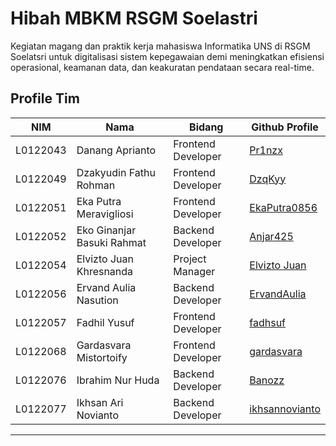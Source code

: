 # Hibah MBKM RSGM Soelastri
Kegiatan magang dan praktik kerja mahasiswa Informatika UNS di RSGM Soelatsri untuk digitalisasi sistem kepegawaian demi meningkatkan efisiensi operasional, keamanan data, dan keakuratan pendataan secara real-time.

## Profile Tim
| NIM | Nama | Bidang | Github Profile|
| -------- | ------- |------- |------- |
| L0122043 | Danang Aprianto | Frontend Developer | [Pr1nzx](https://github.com/Pr1nzx)
| L0122049 | Dzakyudin Fathu Rohman | Frontend Developer | [DzqKyy](https://github.com/DzqKyy)
| L0122051 | Eka Putra Meravigliosi | Frontend Developer | [EkaPutra0856](https://github.com/EkaPutra0856)
| L0122052 | Eko Ginanjar Basuki Rahmat | Backend Developer | [Anjar425](https://github.com/Anjar425)
| L0122054 | Elvizto Juan Khresnanda | Project Manager | [Elvizto Juan](https://github.com/juanelviztoo)
| L0122056 | Ervand Aulia Nasution | Backend Developer | [ErvandAulia](https://github.com/ErvandAulia)
| L0122057 | Fadhil Yusuf | Frontend Developer | [fadhsuf](https://github.com/huror)
| L0122068 | Gardasvara Mistortoify | Frontend Developer | [gardasvara](https://github.com/gardasvara)
| L0122076 | Ibrahim Nur Huda | Backend Developer | [Banozz](https://github.com/Banozz)
| L0122077 | Ikhsan Ari Novianto | Backend Developer | [ikhsannovianto](https://github.com/ikhsannovianto)

---

